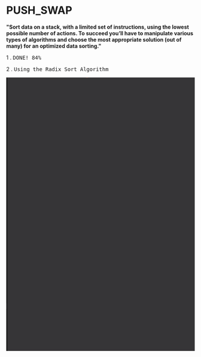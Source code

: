 # PUSH_SWAP

<b>"Sort data on a stack, with a limited set of instructions, using
the lowest possible number of actions. To succeed you’ll have to manipulate various
types of algorithms and choose the most appropriate solution (out of many) for an
optimized data sorting."</b> 

1 . <tt>DONE! 84%</tt>

2 . <tt>Using the Radix Sort Algorithm </tt>

![](push_swap_leaker_tester_demonstration_updated.gif)

